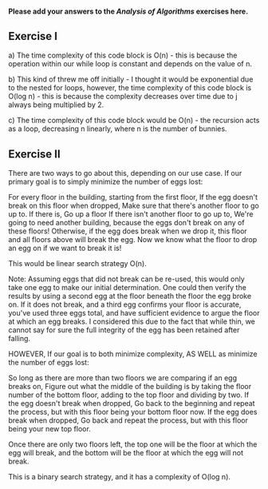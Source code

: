 #### Please add your answers to the ***Analysis of  Algorithms*** exercises here.

## Exercise I

a) The time complexity of this code block is O(n) - this is because the operation within our while loop is constant and depends on the value of n.


b) This kind of threw me off initially - I thought it would be exponential due to the nested for loops, however, the time complexity of this code block is O(log n) - this is because the complexity decreases over time due to j always being multiplied by 2.


c) The time complexity of this code block would be O(n) - the recursion acts as a loop, decreasing n linearly, where n is the number of bunnies.

## Exercise II

There are two ways to go about this, depending on our use case.
If our primary goal is to simply minimize the number of eggs lost:

For every floor in the building, starting from the first floor,
    If the egg doesn't break on this floor when dropped,
        Make sure that there's another floor to go up to. If there is,
            Go up a floor
        If there isn't another floor to go up to,
            We're going to need another building, because the eggs don't break on any of these floors!
    Otherwise, if the egg does break when we drop it, this floor and all floors above will break the egg.
Now we know what the floor to drop an egg on if we want to break it is!

This would be linear search strategy O(n).

Note: Assuming eggs that did not break can be re-used, this would only take one egg to make our initial determination. One could then verify the results by using a second egg at the floor beneath the floor the egg broke on. If it does not break, and a third egg confirms your floor is accurate, you've used three eggs total, and have sufficient evidence to argue the floor at which an egg breaks. I considered this due to the fact that while thin, we cannot say for sure the full integrity of the egg has been retained after falling.

HOWEVER,
If our goal is to both minimize complexity, AS WELL as minimize the number of eggs lost:

So long as there are more than two floors we are comparing if an egg breaks on,
    Figure out what the middle of the building is by taking the floor number of the bottom floor, adding to the top floor and dividing by two.
        If the egg doesn't break when dropped,
            Go back to the beginning and repeat the process, but with this floor being your bottom floor now.
        If the egg does break when dropped,
            Go back and repeat the process, but with this floor being your new top floor.

Once there are only two floors left, the top one will be the floor at which the egg will break, and the bottom will be the floor at which the egg will not break.

This is a binary search strategy, and it has a complexity of O(log n).
